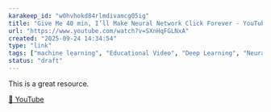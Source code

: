 ```yaml
---
karakeep_id: "w0hvhokd84rlmdivamcg05ig"
title: "Give Me 40 min, I’ll Make Neural Network Click Forever - YouTube"
url: "https://www.youtube.com/watch?v=SXnHqFGLNxA"
created: "2025-09-24 14:34:54"
type: "link"
tags: ["machine learning", "Educational Video", "Deep Learning", "Neural Networks", "Artificial Intelligence"]
status: "draft"
---
```

This is a great resource. 



[🔗 YouTube](https://www.youtube.com/watch?v=SXnHqFGLNxA)